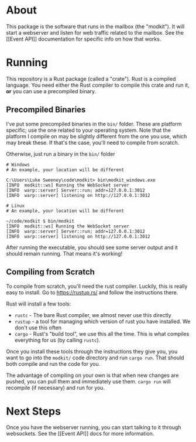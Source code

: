 # About
This package is the software that runs in the mailbox (the "modkit"). It will start a webserver and listen for web traffic related to the mailbox. See the [[Event API]] documentation for specific info on how that works.

# Running

This repository is a Rust package (called a "crate"). Rust is a compiled language. You need either the Rust compiler to compile this crate and run it, **or** you can use a precompiled binary.

## Precompiled Binaries
I've put some precompiled binaries in the `bin/` folder. These are platform specific; use the one related to your operating system. Note that the platform I compile on may be slightly different from the one you use, which may break these. If that's the case, you'll need to compile from scratch. 

Otherwise, just run a binary in the `bin/` folder

```
# Windows
# An example, your location will be different

C:\Users\Luke Sweeney\code\modkit> bin\modkit_windows.exe
[INFO  modkit::ws] Running the WebSocket server
[INFO  warp::server] Server::run; addr=127.0.0.1:3012
[INFO  warp::server] listening on http://127.0.0.1:3012
```

```
# Linux
# An example, your location will be different

~/code/modkit $ bin/modkit
[INFO  modkit::ws] Running the WebSocket server
[INFO  warp::server] Server::run; addr=127.0.0.1:3012
[INFO  warp::server] listening on http://127.0.0.1:3012
```

After running the executable, you should see some server output and it should remain running. That means it's working!

## Compiling from Scratch
To compile from scratch, you'll need the rust compiler. Luckily, this is really easy to install. Go to https://rustup.rs/ and follow the instructions there.

Rust will install a few tools:
* `rustc` - The bare Rust compiler, we almost never use this directly
* `rustup` - a tool for managing which version of rust you have installed. We don't use this often
* `cargo` - Rust's "build tool", we use this all the time. This is what compiles everything for us (by calling `rustc`).

Once you install these tools through the instructions they give you, you want to go into the `modkit/` code directory and run `cargo run`. That should both compile and run the code for you.

The advantage of compiling on your own is that when new changes are pushed, you can pull them and immediately use them. `cargo run` will recompile (if necessary) and run for you.

# Next Steps
Once you have the webserver running, you can start talking to it through websockets. See the [[Event API]] docs for more information.
